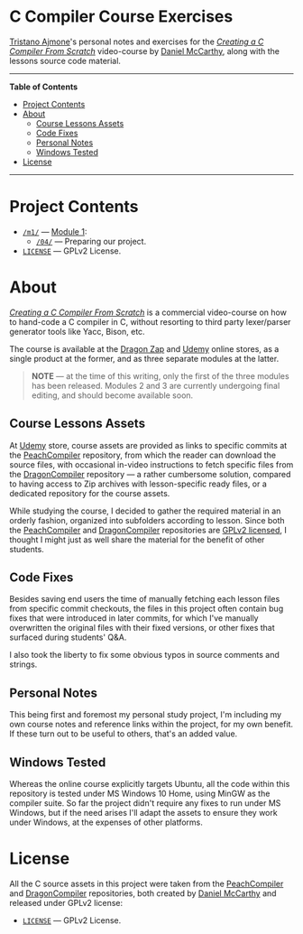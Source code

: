 # C Compiler Course Exercises

[Tristano Ajmone]'s personal notes and exercises for the _[Creating a C Compiler From Scratch]_ video-course by [Daniel McCarthy], along with the lessons source code material.

-----

**Table of Contents**

<!-- MarkdownTOC autolink="true" bracket="round" autoanchor="false" lowercase="only_ascii" uri_encoding="true" levels="1,2,3" -->

- [Project Contents](#project-contents)
- [About](#about)
    - [Course Lessons Assets](#course-lessons-assets)
    - [Code Fixes](#code-fixes)
    - [Personal Notes](#personal-notes)
    - [Windows Tested](#windows-tested)
- [License](#license)

<!-- /MarkdownTOC -->

-----

# Project Contents

- [`/m1/`][m1/] — [Module 1]:
    + [`/04/`][04/] — Preparing our project.
- [`LICENSE`][LICENSE] — GPLv2 License.

# About

_[Creating a C Compiler From Scratch]_ is a commercial video-course on how to hand-code a C compiler in C, without resorting to third party lexer/parser generator tools like Yacc, Bison, etc.

The course is available at the [Dragon Zap] and [Udemy] online stores, as a single product at the former, and as three separate modules at the latter.

> **NOTE** — at the time of this writing, only the first of the three modules has been released.
> Modules 2 and 3 are currently undergoing final editing, and should become available soon.

## Course Lessons Assets

At [Udemy][Module 1] store, course assets are provided as links to specific commits at the [PeachCompiler] repository, from which the reader can download the source files, with occasional in-video instructions to fetch specific files from the [DragonCompiler] repository — a rather cumbersome solution, compared to having access to Zip archives with lesson-specific ready files, or a dedicated repository for the course assets.

While studying the course, I decided to gather the required material in an orderly fashion, organized into subfolders according to lesson.
Since both the [PeachCompiler] and [DragonCompiler] repositories are [GPLv2 licensed][LICENSE], I thought I might just as well share the material for the benefit of other students.

## Code Fixes

Besides saving end users the time of manually fetching each lesson files from specific commit checkouts, the files in this project often contain bug fixes that were introduced in later commits, for which I've manually overwritten the original files with their fixed versions, or other fixes that surfaced during students' Q&A.

I also took the liberty to fix some obvious typos in source comments and strings.

## Personal Notes

This being first and foremost my personal study project, I'm including my own course notes and reference links within the project, for my own benefit.
If these turn out to be useful to others, that's an added value.

## Windows Tested

Whereas the online course explicitly targets Ubuntu, all the code within this repository is tested under MS Windows 10 Home, using MinGW as the compiler suite.
So far the project didn't require any fixes to run under MS Windows, but if the need arises I'll adapt the assets to ensure they work under Windows, at the expenses of other platforms.

# License

All the C source assets in this project were taken from the [PeachCompiler] and [DragonCompiler] repositories, both created by [Daniel McCarthy] and released under GPLv2 license:

- [`LICENSE`][LICENSE] — GPLv2 License.

<!-----------------------------------------------------------------------------
                               REFERENCE LINKS
------------------------------------------------------------------------------>

[Creating a C Compiler From Scratch]: https://dragonzap.com/course/creating-a-c-compiler-from-scratch "course page at Dragon Zap"

[Module 1]: https://www.udemy.com/course/creating-a-c-compiler-from-scratch-module-1/ "Module 1 course at Udemy"

<!-- compilers -->

[PeachCompiler]: https://github.com/nibblebits/PeachCompiler
[nibblebits/PeachCompiler]: https://github.com/nibblebits/PeachCompiler

[DragonCompiler]: https://github.com/nibblebits/DragonCompiler
[nibblebits/DragonCompiler]: https://github.com/nibblebits/DragonCompiler

<!-- Misc. -->


[Dragon Zap]: https://dragonzap.com "Visit Dragon Zap"
[Udemy]: https://www.udemy.com "Visit Udemy"

<!-- files & folders -->

[m1/]: ./m1/ "Module 1"
[04/]: ./m1/04/ "Lesson 4: Preparing our project"

[LICENSE]: ./LICENSE "GPLv2 License"

<!-- people -->

[Daniel McCarthy]: https://github.com/nibblebits "View Daniel McCarthy's GitHub profile"
[Tristano Ajmone]: https://github.com/tajmone "View Tristano Ajmone's GitHub profile"

<!-- EOF -->
